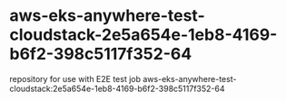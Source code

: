 # aws-eks-anywhere-test-cloudstack-2e5a654e-1eb8-4169-b6f2-398c5117f352-64
repository for use with E2E test job aws-eks-anywhere-test-cloudstack:2e5a654e-1eb8-4169-b6f2-398c5117f352-64
